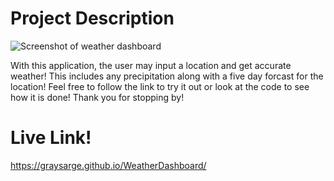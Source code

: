 

# Project Description

![Screenshot of weather dashboard](https://github.com/RyanEllingson/Weather-Dashboard/blob/master/assets/images/weather-dashboard-snip.JPG)

With this application, the user may input a location and get accurate weather! This includes any precipitation along with a five day forcast for the location! Feel free to follow the link to try it out or look at the code to see how it is done! Thank you for stopping by!

# Live Link!
 https://graysarge.github.io/WeatherDashboard/